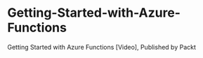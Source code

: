 


# Getting-Started-with-Azure-Functions
Getting Started with Azure Functions [Video], Published by Packt
